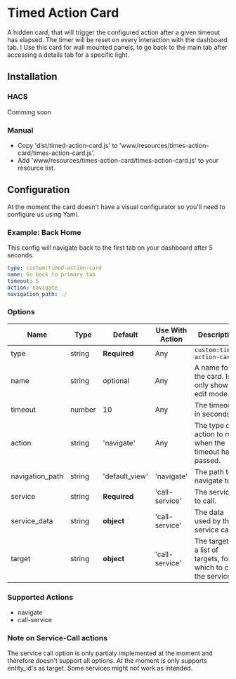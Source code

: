 # Timed Action Card

A hidden card, that will trigger the configured action after a given timeout has elapsed. The timer
will be reset on every interaction with the dashboard tab. I Use this card for wall mounted panels,
to go back to the main tab after accessing a details tab for a specific light.

## Installation

### HACS
Comming soon

### Manual
- Copy 'dist/timed-action-card.js' to 'www/resources/times-action-card/times-action-card.js'.
- Add 'www/resources/times-action-card/times-action-card.js' to your resource list.

## Configuration

At the moment the card doesn't have a visual configurator so you'll need to configure us using Yaml.

### Example: Back Home

This config will navigate back to the first tab on your dashboard after 5 seconds. 
```yaml
type: custom:timed-action-card
name: Go back to primary tab
timeout: 5
action: navigate
navigation_path: ./
```
### Options

| Name            | Type   | Default        | Use With Action | Description
|-----------------|--------|----------------|-----------------|------------
| type            | string | **Required**   | Any             | `custom:timed-action-card`
| name            | string | optional       | Any             | A name for the card. Is only shown in edit mode.
| timeout         | number | 10             | Any             | The timeout in seconds.
| action          | string | 'navigate'     | Any             | The type of action to run when the timeout has passed.
| navigation_path | string | 'default_view' | 'navigate'      | The path to navigate to.
| service         | string | **Required**   | 'call-service'  | The service to call.
| service_data    | string | **object**     | 'call-service'  | The data used by the service call.
| target          | string | **object**     | 'call-service'  | The target, or a list of targets, for which to call the service.

### Supported Actions
- navigate
- call-service

### Note on Service-Call actions

The service call option is only partialy implemented at the moment and therefore doesn't support all options. At the moment is only supports entity_id's as target. Some services might not work as intended.
